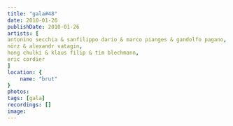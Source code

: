 ```yaml
---
title: "gala#48"
date: 2010-01-26
publishDate: 2010-01-26
artists: [
antonino secchia & sanfilippo dario & marco pianges & gandolfo pagano,
nörz & alexandr vatagin,
hong chulki & klaus filip & tim blechmann,
eric cordier
]
location: {
    name: "brut"
}
photos: 
tags: [gala]
recordings: []
image:
---
```


